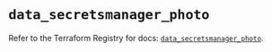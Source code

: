 # `data_secretsmanager_photo`

Refer to the Terraform Registry for docs: [`data_secretsmanager_photo`](https://registry.terraform.io/providers/keeper-security/secretsmanager/1.1.7/docs/data-sources/photo).
